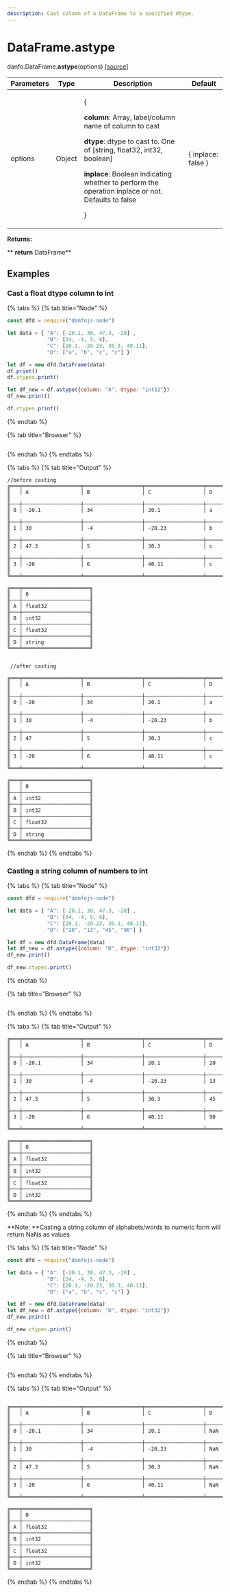 ```yaml
---
description: Cast column of a DataFrame to a specified dtype.
---
```


# DataFrame.astype

danfo.DataFrame.**astype**(options) \[[source](https://github.com/opensource9ja/danfojs/blob/cf5c7ae3a009458e61eedd18d9c9b5b6b10d5276/danfojs/src/core/frame.js#L125)]

| Parameters | Type   | Description                                                                                                                                                                                                                                                                                                | Default            |
| ---------- | ------ | ---------------------------------------------------------------------------------------------------------------------------------------------------------------------------------------------------------------------------------------------------------------------------------------------------------- | ------------------ |
| options    | Object | <p>{</p><p><strong>column</strong>:  Array, label/column name of column to cast</p><p><strong>dtype</strong>: dtype to cast to. One of [string, float32, int32, boolean]</p><p><strong>inplace</strong>: Boolean indicating whether to perform the operation inplace or not. Defaults to false</p><p>}</p> | { inplace: false } |

**Returns:**

**       **return** DataFrame**

## **Examples**

### **Cast a float dtype column to int**

{% tabs %}
{% tab title="Node" %}
```javascript
const dfd = require("danfojs-node")

let data = { "A": [-20.1, 30, 47.3, -20] ,
             "B": [34, -4, 5, 6],
             "C": [20.1, -20.23, 30.3, 40.11],
             "D": ["a", "b", "c", "c"] }

let df = new dfd.DataFrame(data)
df.print()
df.ctypes.print()

let df_new = df.astype({column: "A", dtype: "int32"})
df_new.print()

df.ctypes.print()
```
{% endtab %}

{% tab title="Browser" %}
```
```
{% endtab %}
{% endtabs %}

{% tabs %}
{% tab title="Output" %}
```
//before casting
╔═══╤═══════════════════╤═══════════════════╤═══════════════════╤═══════════════════╗
║   │ A                 │ B                 │ C                 │ D                 ║
╟───┼───────────────────┼───────────────────┼───────────────────┼───────────────────╢
║ 0 │ -20.1             │ 34                │ 20.1              │ a                 ║
╟───┼───────────────────┼───────────────────┼───────────────────┼───────────────────╢
║ 1 │ 30                │ -4                │ -20.23            │ b                 ║
╟───┼───────────────────┼───────────────────┼───────────────────┼───────────────────╢
║ 2 │ 47.3              │ 5                 │ 30.3              │ c                 ║
╟───┼───────────────────┼───────────────────┼───────────────────┼───────────────────╢
║ 3 │ -20               │ 6                 │ 40.11             │ c                 ║
╚═══╧═══════════════════╧═══════════════════╧═══════════════════╧═══════════════════╝

╔═══╤══════════════════════╗
║   │ 0                    ║
╟───┼──────────────────────╢
║ A │ float32              ║
╟───┼──────────────────────╢
║ B │ int32                ║
╟───┼──────────────────────╢
║ C │ float32              ║
╟───┼──────────────────────╢
║ D │ string               ║
╚═══╧══════════════════════╝


 //after casting

╔═══╤═══════════════════╤═══════════════════╤═══════════════════╤═══════════════════╗
║   │ A                 │ B                 │ C                 │ D                 ║
╟───┼───────────────────┼───────────────────┼───────────────────┼───────────────────╢
║ 0 │ -20               │ 34                │ 20.1              │ a                 ║
╟───┼───────────────────┼───────────────────┼───────────────────┼───────────────────╢
║ 1 │ 30                │ -4                │ -20.23            │ b                 ║
╟───┼───────────────────┼───────────────────┼───────────────────┼───────────────────╢
║ 2 │ 47                │ 5                 │ 30.3              │ c                 ║
╟───┼───────────────────┼───────────────────┼───────────────────┼───────────────────╢
║ 3 │ -20               │ 6                 │ 40.11             │ c                 ║
╚═══╧═══════════════════╧═══════════════════╧═══════════════════╧═══════════════════╝

╔═══╤══════════════════════╗
║   │ 0                    ║
╟───┼──────────────────────╢
║ A │ int32                ║
╟───┼──────────────────────╢
║ B │ int32                ║
╟───┼──────────────────────╢
║ C │ float32              ║
╟───┼──────────────────────╢
║ D │ string               ║
╚═══╧══════════════════════╝
```
{% endtab %}
{% endtabs %}

### **Casting a string column of numbers to int**

{% tabs %}
{% tab title="Node" %}
```javascript
const dfd = require("danfojs-node")

let data = { "A": [-20.1, 30, 47.3, -20] ,
             "B": [34, -4, 5, 6],
             "C": [20.1, -20.23, 30.3, 40.11],
             "D": ["20", "13", "45", "90"] }

let df = new dfd.DataFrame(data)
let df_new = df.astype({column: "D", dtype: "int32"})
df_new.print()

df_new.ctypes.print()


```
{% endtab %}

{% tab title="Browser" %}
```
```
{% endtab %}
{% endtabs %}

{% tabs %}
{% tab title="Output" %}
```
╔═══╤═══════════════════╤═══════════════════╤═══════════════════╤═══════════════════╗
║   │ A                 │ B                 │ C                 │ D                 ║
╟───┼───────────────────┼───────────────────┼───────────────────┼───────────────────╢
║ 0 │ -20.1             │ 34                │ 20.1              │ 20                ║
╟───┼───────────────────┼───────────────────┼───────────────────┼───────────────────╢
║ 1 │ 30                │ -4                │ -20.23            │ 13                ║
╟───┼───────────────────┼───────────────────┼───────────────────┼───────────────────╢
║ 2 │ 47.3              │ 5                 │ 30.3              │ 45                ║
╟───┼───────────────────┼───────────────────┼───────────────────┼───────────────────╢
║ 3 │ -20               │ 6                 │ 40.11             │ 90                ║
╚═══╧═══════════════════╧═══════════════════╧═══════════════════╧═══════════════════╝

╔═══╤══════════════════════╗
║   │ 0                    ║
╟───┼──────────────────────╢
║ A │ float32              ║
╟───┼──────────────────────╢
║ B │ int32                ║
╟───┼──────────────────────╢
║ C │ float32              ║
╟───┼──────────────────────╢
║ D │ int32                ║
╚═══╧══════════════════════╝

```
{% endtab %}
{% endtabs %}

**Note: **Casting a string column of alphabets/words to numeric form will return NaNs as values

{% tabs %}
{% tab title="Node" %}
```javascript
const dfd = require("danfojs-node")

let data = { "A": [-20.1, 30, 47.3, -20] ,
             "B": [34, -4, 5, 6],
             "C": [20.1, -20.23, 30.3, 40.11],
             "D": ["a", "b", "c", "c"] }

let df = new dfd.DataFrame(data)
let df_new = df.astype({column: "D", dtype: "int32"})
df_new.print()

df_new.ctypes.print()


```
{% endtab %}

{% tab title="Browser" %}
```
```
{% endtab %}
{% endtabs %}

{% tabs %}
{% tab title="Output" %}
```

╔═══╤═══════════════════╤═══════════════════╤═══════════════════╤═══════════════════╗
║   │ A                 │ B                 │ C                 │ D                 ║
╟───┼───────────────────┼───────────────────┼───────────────────┼───────────────────╢
║ 0 │ -20.1             │ 34                │ 20.1              │ NaN               ║
╟───┼───────────────────┼───────────────────┼───────────────────┼───────────────────╢
║ 1 │ 30                │ -4                │ -20.23            │ NaN               ║
╟───┼───────────────────┼───────────────────┼───────────────────┼───────────────────╢
║ 2 │ 47.3              │ 5                 │ 30.3              │ NaN               ║
╟───┼───────────────────┼───────────────────┼───────────────────┼───────────────────╢
║ 3 │ -20               │ 6                 │ 40.11             │ NaN               ║
╚═══╧═══════════════════╧═══════════════════╧═══════════════════╧═══════════════════╝

╔═══╤══════════════════════╗
║   │ 0                    ║
╟───┼──────────────────────╢
║ A │ float32              ║
╟───┼──────────────────────╢
║ B │ int32                ║
╟───┼──────────────────────╢
║ C │ float32              ║
╟───┼──────────────────────╢
║ D │ int32                ║
╚═══╧══════════════════════╝
```
{% endtab %}
{% endtabs %}

